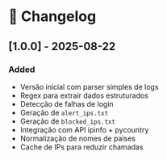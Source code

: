 # 📌 Changelog

## [1.0.0] - 2025-08-22
### Added
- Versão inicial com parser simples de logs
- Regex para extrair dados estruturados
- Detecção de falhas de login
- Geração de `alert_ips.txt`
- Geração de `blocked_ips.txt`
- Integração com API ipinfo + pycountry
- Normalização de nomes de países
- Cache de IPs para reduzir chamadas
